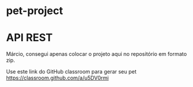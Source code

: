 # pet-project

# API REST 

Márcio, consegui apenas colocar o projeto aqui no repositório em formato zip.


Use este link do GitHub classroom para gerar seu pet <https://classroom.github.com/a/u5DV0rmi>
